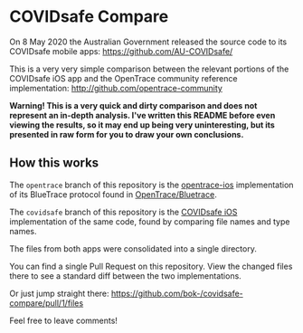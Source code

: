 # COVIDsafe Compare

On 8 May 2020 the Australian Government released the source code to its COVIDsafe mobile apps: https://github.com/AU-COVIDsafe/

This is a very very simple comparison between the relevant portions of the COVIDsafe iOS app and the OpenTrace community reference implementation: http://github.com/opentrace-community

**Warning! This is a very quick and dirty comparison and does not represent an in-depth analysis. I've written this README before even viewing the results, so it may end up being very uninteresting, but its presented in raw form for you to draw your own conclusions.**

## How this works

The `opentrace` branch of this repository is the [opentrace-ios](http://github.com/opentrace-community/opentrace-ios) implementation of its BlueTrace protocol found in [OpenTrace/Bluetrace](OpenTrace/Bluetrace).

The `covidsafe` branch of this repository is the [COVIDsafe iOS](https://github.com/AU-COVIDsafe/mobile-ios) implementation of the same code, found by comparing file names and type names.

The files from both apps were consolidated into a single directory.

You can find a single Pull Request on this repository. View the changed files there to see a standard diff between the two implementations.

Or just jump straight there: https://github.com/bok-/covidsafe-compare/pull/1/files

Feel free to leave comments!